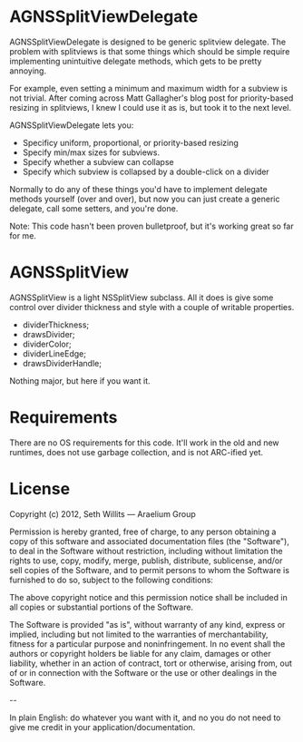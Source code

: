 
AGNSSplitViewDelegate
=============

AGNSSplitViewDelegate is designed to be generic splitview delegate. The problem with 
splitviews is that some things which should be simple require implementing unintuitive
delegate methods, which gets to be pretty annoying.

For example, even setting a minimum and maximum width for a subview is not trivial. 
After coming across Matt Gallagher's blog post for priority-based resizing in 
splitviews, I knew I could use it as is, but took it to the next level. 

AGNSSplitViewDelegate lets you:

- Specificy uniform, proportional, or priority-based resizing
- Specify min/max sizes for subviews.
- Specify whether a subview can collapse
- Specify which subview is collapsed by a double-click on a divider

Normally to do any of these things you'd have to implement delegate methods yourself 
(over and over), but now you can just create a generic delegate, call some setters, 
and you're done.

Note: This code hasn't been proven bulletproof, but it's working great so far for me.



AGNSSplitView
=============

AGNSSplitView is a light NSSplitView subclass. All it does is give some control over 
divider thickness and style with a couple of writable properties. 

- dividerThickness;
- drawsDivider;
- dividerColor;
- dividerLineEdge;
- drawsDividerHandle;

Nothing major, but here if you want it.



Requirements
=============

There are no OS requirements for this code. It'll work in the old and new
runtimes, does not use garbage collection, and is not ARC-ified yet.



License
=============

Copyright (c) 2012, Seth Willits — Araelium Group

Permission is hereby granted, free of charge, to any person obtaining a copy of this 
software and associated documentation files (the "Software"), to deal in the Software 
without restriction, including without limitation the rights to use, copy, modify, 
merge, publish, distribute, sublicense, and/or sell copies of the Software, and to 
permit persons to whom the Software is furnished to do so, subject to the following 
conditions:

The above copyright notice and this permission notice shall be included in all copies 
or substantial portions of the Software.

The Software is provided "as is", without warranty of any kind, express or implied, 
including but not limited to the warranties of merchantability, fitness for a 
particular purpose and noninfringement. In no event shall the authors or copyright 
holders be liable for any claim, damages or other liability, whether in an action of 
contract, tort or otherwise, arising from, out of or in connection with the Software 
or the use or other dealings in the Software.

--

In plain English: do whatever you want with it, and no you do not need to give me
credit in your application/documentation. 


